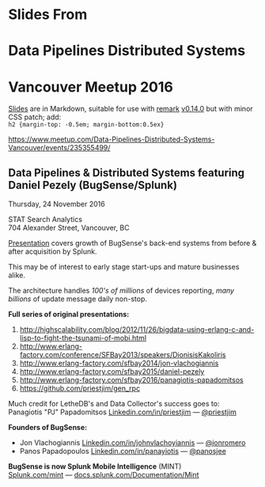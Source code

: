 Slides From
===========

Data Pipelines Distributed Systems
==================================

Vancouver Meetup 2016
=====================

[Slides](./presentation.md) are in Markdown,
suitable for use with [remark](http://remarkjs.com/)
[v0.14.0](https://github.com/gnab/remark/releases/tag/v0.14.0)
but with minor CSS patch; add:  
`h2 {margin-top: -0.5em; margin-bottom:0.5ex}`

<https://www.meetup.com/Data-Pipelines-Distributed-Systems-Vancouver/events/235355499/>

## Data Pipelines & Distributed Systems featuring Daniel Pezely (BugSense/Splunk)

Thursday, 24 November 2016

STAT Search Analytics  
704 Alexander Street, Vancouver, BC

[Presentation](./presentation.html) covers growth of BugSense's back-end
systems from before & after acquisition by Splunk.

This may be of interest to early stage start-ups and mature businesses alike.

The architecture handles *100's of millions* of devices reporting,
*many billions* of update message daily non-stop.

**Full series of original presentations:**

1. <http://highscalability.com/blog/2012/11/26/bigdata-using-erlang-c-and-lisp-to-fight-the-tsunami-of-mobi.html>
2. <http://www.erlang-factory.com/conference/SFBay2013/speakers/DionisisKakoliris>
3. <http://www.erlang-factory.com/sfbay2014/jon-vlachogiannis>
4. <http://www.erlang-factory.com/sfbay2015/daniel-pezely>
5. <http://www.erlang-factory.com/sfbay2016/panagiotis-papadomitsos>
6. <https://github.com/priestjim/gen_rpc>

Much credit for LetheDB's and Data Collector's success goes to:  
Panagiotis "PJ" Papadomitsos
[Linkedin.com/in/priestjim](https://www.linkedin.com/in/priestjim)
&mdash;
[@priestjim](https://twitter.com/priestjim)

**Founders of BugSense:**

- Jon Vlachogiannis
  [Linkedin.com/in/johnvlachoyiannis](https://Linkedin.com/in/johnvlachoyiannis)
  &mdash;
  [@jonromero](https://twitter.com/jonromero)
- Panos Papadopoulos
  [Linkedin.com/in/panayiotis](https://Linkedin.com/in/panayiotis)
  &mdash;
  [@panosjee](https://twitter.com/panosjee)

**BugSense is now Splunk Mobile Intelligence** (MINT)  
[Splunk.com/mint](http://Splunk.com/mint)
&mdash;
[docs.splunk.com/Documentation/Mint](http://docs.splunk.com/Documentation/Mint)
